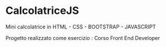 # CalcolatriceJS
<p>Mini calcolatrice in HTML - CSS - BOOTSTRAP - JAVASCRIPT<p>
<p></p>Progetto realizzato come esercizio : Corso Front End Developer</p> 
